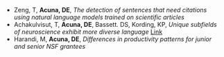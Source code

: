 - Zeng, T, **Acuna, DE**, _The detection of sentences that need citations using natural language models trained on scientific articles_
- Achakulvisut, T, **Acuna, DE**, Bassett. DS, Kording, KP, _Unique subfields of neuroscience 
exhibit more diverse language_ [Link](https://github.com/titipata/language-variability-neuro/blob/master/manuscript/unique_subfields_achakulvisut.pdf)
- Harandi, M, **Acuna, DE**, _Differences in productivity patterns for junior and senior NSF grantees_
